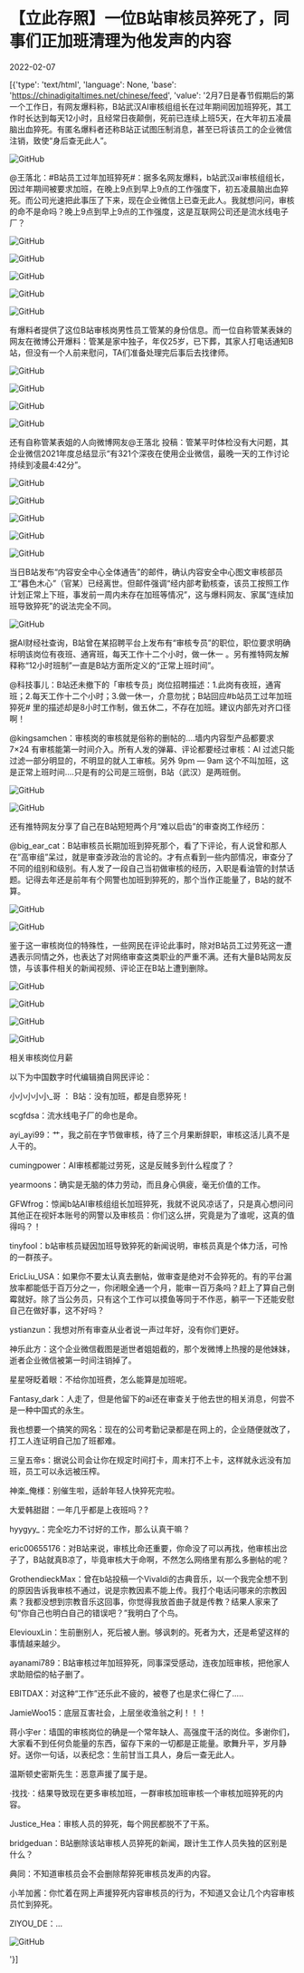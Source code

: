 # 【立此存照】一位B站审核员猝死了，同事们正加班清理为他发声的内容

2022-02-07

[{'type': 'text/html', 'language': None, 'base': 'https://chinadigitaltimes.net/chinese/feed', 'value': '2月7日是春节假期后的第一个工作日，有网友爆料称，B站武汉AI审核组组长在过年期间因加班猝死，其工作时长达到每天12小时，且经常日夜颠倒，死前已连续上班5天，在大年初五凌晨脑出血猝死。有匿名爆料者还称B站正试图压制消息，甚至已将该员工的企业微信注销，致使“身后查无此人”。

![GitHub](https://chinadigitaltimes.net/chinese/files/2022/02/image-1644250988944.png)



@王落北：#B站员工过年加班猝死#：据多名网友爆料，b站武汉ai审核组组长，因过年期间被要求加班，在晚上9点到早上9点的工作强度下，初五凌晨脑出血猝死。而公司光速把此事压了下来，现在企业微信上已查无此人。我就想问问，审核的命不是命吗？晚上9点到早上9点的工作强度，这是互联网公司还是流水线电子厂？

![GitHub](https://chinadigitaltimes.net/chinese/files/2022/02/image-1644229167487.png)

![GitHub](https://chinadigitaltimes.net/chinese/files/2022/02/image-1644229190307.png)

![GitHub](https://chinadigitaltimes.net/chinese/files/2022/02/image-1644229463916.png)

![GitHub](https://chinadigitaltimes.net/chinese/files/2022/02/image-1644229391711.png)

![GitHub](https://chinadigitaltimes.net/chinese/files/2022/02/image-1644229488197.png)



有爆料者提供了这位B站审核岗男性员工管某的身份信息。而一位自称管某表妹的网友在微博公开爆料：管某是家中独子，年仅25岁，已下葬，其家人打电话通知B站，但没有一个人前来慰问，TA们准备处理完后事后去找律师。



![GitHub](https://chinadigitaltimes.net/chinese/files/2022/02/image-1644229765777.png)

![GitHub](https://chinadigitaltimes.net/chinese/files/2022/02/image-1644229778235.png)

![GitHub](https://chinadigitaltimes.net/chinese/files/2022/02/image-1644229790235.png)

![GitHub](https://chinadigitaltimes.net/chinese/files/2022/02/image-1644230933474.png)



还有自称管某表姐的人向微博网友@王落北 投稿：管某平时体检没有大问题，其企业微信2021年度总结显示“有321个深夜在使用企业微信，最晚一天的工作讨论持续到凌晨4:42分”。

![GitHub](https://chinadigitaltimes.net/chinese/files/2022/02/image-1644249068648.png)

![GitHub](https://chinadigitaltimes.net/chinese/files/2022/02/image-1644249081417.png)

![GitHub](https://chinadigitaltimes.net/chinese/files/2022/02/image-1644249120866.png)

![GitHub](https://chinadigitaltimes.net/chinese/files/2022/02/image-1644249133822.png)

![GitHub](https://chinadigitaltimes.net/chinese/files/2022/02/image-1644249156875.png)

当日B站发布“内容安全中心全体通告”的邮件，确认内容安全中心图文审核部员工“暮色木心”（官某）已经离世。但邮件强调“经内部考勤核查，该员工按照工作计划正常上下班，事发前一周内未存在加班等情况”，这与爆料网友、家属“连续加班导致猝死”的说法完全不同。

![GitHub](https://chinadigitaltimes.net/chinese/files/2022/02/image-1644231039348.png)

据AI财经社查询，B站曾在某招聘平台上发布有“审核专员”的职位，职位要求明确标明该岗位有夜班、通宵班，每天工作十二个小时，做一休一 。另有推特网友解释称“12小时班制”一直是B站方面所定义的“正常上班时间”。



@科技事儿：B站还未撤下的「审核专员」岗位招聘描述：1.此岗有夜班，通宵班；2.每天工作十二个小时；3.做一休一，介意勿扰；B站回应#b站员工过年加班猝死# 里的描述却是8小时工作制，做五休二，不存在加班。建议内部先对齐口径啊！

@kingsamchen：审核岗的审核就是俗称的删帖的&#8230;.墙内内容型产品都要求 7&#215;24 有审核能第一时间介入。所有人发的弹幕、评论都要经过审核：AI 过滤只能过滤一部分明显的，不明显的就人工审核。另外 9pm &#8212; 9am 这个不叫加班，这是正常上班时间&#8230;.只是有的公司是三班倒，B站（武汉）是两班倒。



![GitHub](https://chinadigitaltimes.net/chinese/files/2022/02/image-1644246533631.png)

![GitHub](https://chinadigitaltimes.net/chinese/files/2022/02/image-1644246763939.png)

还有推特网友分享了自己在B站短短两个月“难以启齿”的审查岗工作经历：



@big_ear_cat：B站审核员长期加班到猝死那个，看了下评论，有人说曾和那人在”高审组”呆过，就是审查涉政治的言论的。才有点看到一些内部情况，审查分了不同的组别和级别。有人发了一段自己当初做审核的经历，入职是看油管的封禁话题。记得去年还是前年有个网警也加班到猝死的，那个当作正能量了，B站的就不算。



![GitHub](https://chinadigitaltimes.net/chinese/files/2022/02/image-1644247755972.png)

![GitHub](https://chinadigitaltimes.net/chinese/files/2022/02/image-1644247784778.png)

鉴于这一审核岗位的特殊性，一些网民在评论此事时，除对B站员工过劳死这一遭遇表示同情之外，也表达了对网络审查这类职业的严重不满。还有大量B站网友反馈，与该事件相关的新闻视频、评论正在B站上遭到删除。

![GitHub](https://chinadigitaltimes.net/chinese/files/2022/02/image-1644250037077.png)

![GitHub](https://chinadigitaltimes.net/chinese/files/2022/02/image-1644250230255.png)

![GitHub](https://chinadigitaltimes.net/chinese/files/2022/02/image-1644251164311.png)

![GitHub](https://chinadigitaltimes.net/chinese/files/2022/02/image-1644248329263.png)  

 相关审核岗位月薪 



以下为中国数字时代编辑摘自网民评论：



小小小小小_哥 ： B站：没有加班，都是自愿猝死！

scgfdsa：流水线电子厂的命也是命。

ayi_ayi99：艹，我之前在字节做审核，待了三个月果断辞职，审核这活儿真不是人干的。

cumingpower：AI审核都能过劳死，这是反贼多到什么程度了？

yearmoons：确实是无脑的体力劳动，而且身心俱疲，毫无价值的工作。

GFWfrog：惊闻b站AI审核组组长加班猝死，我就不说风凉话了，只是真心想问问其他正在视奸本账号的网警以及审核员：你们这么拼，究竟是为了谁呢，这真的值得吗？！

tinyfool：b站审核员疑因加班导致猝死的新闻说明，审核员真是个体力活，可怜的一群孩子。

EricLiu_USA：如果你不要太认真去删帖，做审查是绝对不会猝死的。有的平台漏放率都能低于百万分之一，你闭眼全通一个月，能审一百万条吗？赶上了算自己倒霉就好。除了当公务员，只有这个工作可以摸鱼等同于不作恶，躺平一下还能安慰自己在做好事，这不好吗？

ystianzun：我想对所有审查从业者说一声过年好，没有你们更好。

神乐此方：这个企业微信截图是逝世者姐姐截的，那个发微博上热搜的是他妹妹，逝者企业微信被第一时间注销掉了。

星星呀眨着眼：不给你加班费，怎么能算是加班呢。

Fantasy_dark：人走了，但是他留下的ai还在审查关于他去世的相关消息，何尝不是一种中国式的永生。

我也想要一个搞笑的网名：现在的公司考勤记录都是在网上的，企业随便就改了，打工人连证明自己加了班都难。

三皇五帝s：据说公司会让你在规定时间打卡，周末打不上卡，这样就永远没有加班，员工可以永远被压榨。

神楽_俺様：别催生啦，适龄年轻人快猝死完啦。

大爱韩甜甜：一年几乎都是上夜班吗？?

hyygyy_：完全吃力不讨好的工作，那么认真干嘛？

eric00655176：对B站来说，审核比命还重要，你命没了可以再找，他审核出岔子了，B站就真B凉了，毕竟审核大于命啊，不然怎么网络里有那么多删帖的呢？

GrothendieckMax：曾在b站投稿一个Vivaldi的古典音乐，以一个我完全想不到的原因告诉我审核不通过，说是宗教因素不能上传。我打个电话问哪来的宗教因素？我都没想到宗教音乐这回事，你觉得我放首曲子就是传教？结果人家来了句“你自己也明白自己的错误吧？”我明白了个鸟。

EleviouxLin：生前删别人，死后被人删。够讽刺的。死者为大，还是希望这样的事情越来越少。

ayanami789：B站审核过年加班猝死，同事深受感动，连夜加班审核，把他家人求助赔偿的帖子删了。

EBITDAX：对这种“工作”还乐此不疲的，被卷了也是求仁得仁了…..

JamieWoo15：底层互害社会，上层坐收渔翁之利！！！

蒋小宇er：墙国的审核岗位的确是一个常年缺人、高强度干活的岗位。多谢你们，大家看不到任何负能量的东西，留存下来的一切都是正能量。歌舞升平，岁月静好。送你一句话，以表纪念：生前甘当工具人，身后一查无此人。

温斯顿史密斯先生：恶意声援了属于是。

·找找·：结果导致现在更多审核加班，一群审核加班审核一个审核加班猝死的内容。

Justice_Hea：审核人员的猝死，每个网民都脱不了干系。

bridgeduan：B站删除该站审核人员猝死的新闻，跟计生工作人员失独的区别是什么？

典同：不知道审核员会不会删除帮猝死审核员发声的内容。

小羊加酱：你忙着在网上声援猝死内容审核员的行为，不知道又会让几个内容审核员忙到猝死。 





ZIYOU_DE：…

![GitHub](https://chinadigitaltimes.net/chinese/files/2022/02/image-1644247914918.png)

'}]